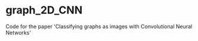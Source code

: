 # graph_2D_CNN
Code for the paper 'Classifying graphs as images with Convolutional Neural Networks'
